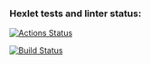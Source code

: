 ### Hexlet tests and linter status:
[![Actions Status](https://github.com/azeos1101/devops-for-programmers-project-74/workflows/hexlet-check/badge.svg)](https://github.com/azeos1101/devops-for-programmers-project-74/actions)

[![Build Status](https://github.com/azeos1101/devops-for-programmers-project-74/workflows/push/badge.svg)](https://github.com/azeos1101/devops-for-programmers-project-74/actions)
